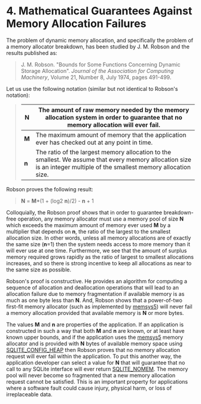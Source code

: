 # 4\.  Mathematical Guarantees Against Memory Allocation Failures


The problem of dynamic memory allocation, and specifically the
problem of a memory allocator breakdown, has been studied by
J. M. Robson and the results published as:



> J. M. Robson. "Bounds for Some Functions Concerning Dynamic
> Storage Allocation". *Journal of the Association for
> Computing Machinery*, Volume 21, Number 8, July 1974,
> pages 491\-499\.


Let us use the following notation (similar but not identical to
Robson's notation):



> | **N** | The amount of raw memory needed by the memory allocation system in order to guarantee that no memory allocation will ever fail. |
> | --- | --- |
> | **M** | The maximum amount of memory that the application ever has checked out at any point in time. |
> | **n** | The ratio of the largest memory allocation to the smallest. We assume that every memory allocation size is an integer multiple of the smallest memory allocation size. |


Robson proves the following result:



> **N** \= **M**\*(1 \+ (log2 **n**)/2\) \- **n** \+ 1


Colloquially, the Robson proof shows that in order to guarantee
breakdown\-free operation, any memory allocator must use a memory pool
of size **N** which exceeds the maximum amount of memory ever
used **M** by a multiplier that depends on **n**, 
the ratio of the largest to the smallest allocation size. In other
words, unless all memory allocations are of exactly the same size
(**n**\=1\) then the system needs access to more memory than it will
ever use at one time. Furthermore, we see that the amount of surplus
memory required grows rapidly as the ratio of largest to smallest
allocations increases, and so there is strong incentive to keep all
allocations as near to the same size as possible.


Robson's proof is constructive. 
He provides an algorithm for computing a sequence of allocation
and deallocation operations that will lead to an allocation failure due to
memory fragmentation if available memory is as much as one byte
less than **N**.
And, Robson shows that a power\-of\-two first\-fit memory allocator
(such as implemented by [memsys5](malloc.html#memsys5)) will never fail a memory allocation
provided that available memory is **N** or more bytes.


The values **M** and **n** are properties of the application.
If an application is constructed in such a way that both **M** and
**n** are known, or at least have known upper bounds, and if the
application uses
the [memsys5](malloc.html#memsys5) memory allocator and is provided with **N** bytes of
available memory space using [SQLITE\_CONFIG\_HEAP](c3ref/c_config_covering_index_scan.html#sqliteconfigheap)
then Robson proves that no memory allocation request will ever fail
within the application.
To put this another way, the application developer can select a value
for **N** that will guarantee that no call to any SQLite interface
will ever return [SQLITE\_NOMEM](rescode.html#nomem). The memory pool will never become
so fragmented that a new memory allocation request cannot be satisfied.
This is an important property for
applications where a software fault could cause injury, physical harm, or
loss of irreplaceable data.



